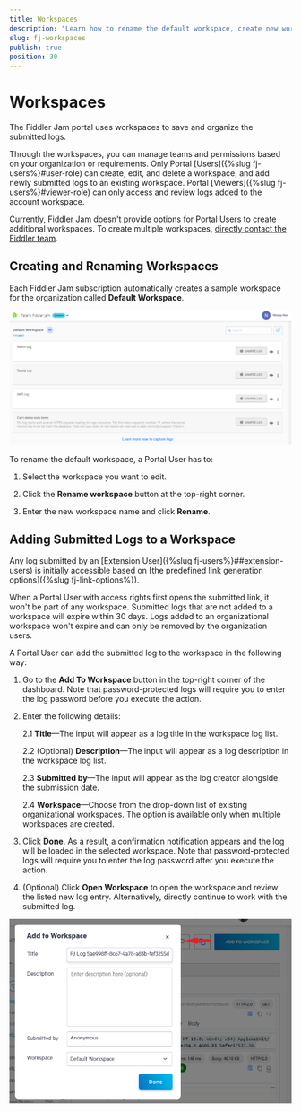```yaml
---
title: Workspaces
description: "Learn how to rename the default workspace, create new workspaces, and add submitted logs to existing workspaces when working with the Fiddler Jam Portal cloud space."
slug: fj-workspaces
publish: true
position: 30
---
```


# Workspaces

The Fiddler Jam portal uses workspaces to save and organize the submitted logs.

Through the workspaces, you can manage teams and permissions based on your organization or requirements. Only Portal [Users]({%slug fj-users%}#user-role) can create, edit, and delete a workspace, and add newly submitted logs to an existing workspace. Portal [Viewers]({%slug fj-users%}#viewer-role) can only access and review logs added to the account workspace.

Currently, Fiddler Jam doesn't provide options for Portal Users to create additional workspaces. To create multiple workspaces, [directly contact the Fiddler team](mailto:support@getfiddler.com).

## Creating and Renaming Workspaces

Each Fiddler Jam subscription automatically creates a sample workspace for the organization called **Default Workspace**.

![Default workspace](../images/portal/menu/portal-landing-page.png)

To rename the default workspace, a Portal User has to:

1. Select the workspace you want to edit.

1. Click the **Rename workspace** button at the top-right corner.

1. Enter the new workspace name and click **Rename**.

## Adding Submitted Logs to a Workspace

Any log submitted by an [Extension User]({%slug fj-users%}##extension-users) is initially accessible based on [the predefined link generation options]({%slug fj-link-options%}).

When a Portal User with access rights first opens the submitted link, it won't be part of any workspace. Submitted logs that are not added to a workspace will expire within 30 days. Logs added to an organizational workspace won't expire and can only be removed by the organization users.

A Portal User can add the submitted log to the workspace in the following way:

1. Go to the **Add To Workspace** button in the top-right corner of the dashboard. Note that password-protected logs will require you to enter the log password before you execute the action.

1. Enter the following details:

    2.1 **Title**&mdash;The input will appear as a log title in the workspace log list.

    2.2 (Optional) **Description**&mdash;The input will appear as a log description in the workspace log list.

    2.3 **Submitted by**&mdash;The input will appear as the log creator alongside the submission date.

    2.4 **Workspace**&mdash;Choose from the drop-down list of existing organizational workspaces. The option is available only when multiple workspaces are created.

1. Click **Done**. As a result, a confirmation notification appears and the log will be loaded in the selected workspace. Note that password-protected logs will require you to enter the log password after you execute the action.

1. (Optional) Click **Open Workspace** to open the workspace and review the listed new log entry. Alternatively, directly continue to work with the submitted log.

![Add submitted log to existing workspace](../images/portal/workspaces/fj-portal-add-to-workspace.png)
